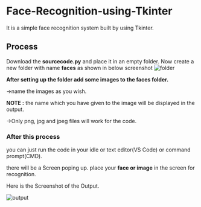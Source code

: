 # Face-Recognition-using-Tkinter
It is a simple face recognition system built by using Tkinter.

## Process
Download the **sourcecode.py** and place it in an empty folder. Now create a new folder with name **faces** as shown in below screenshot
![folder](https://github.com/user-attachments/assets/ada96e32-b683-4a10-8651-6140ef3e52e1)

**After setting up the folder add some images to the faces folder.**

->name the images as you wish.

**NOTE :** the name which you have given to the image will be displayed in the output.

->Only png, jpg and jpeg files will work for the code.

### After this process
you can just run the code in your idle or text editor(VS Code) or command prompt(CMD).

there will be a Screen poping up. place your **face or image** in the screen for recognition.

Here is the Screenshot of the Output.

![output](https://github.com/user-attachments/assets/b37a551d-bde9-4764-9ae3-65b4c6f93c5b)
